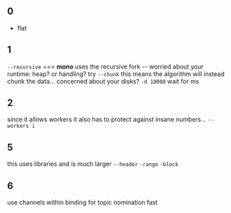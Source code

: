 ## 0
- flat
## 1
`--recursive` === **mono** uses the recursive fork -- worried about your runtime: heap? or handling? try
`--chunk` this means the algorithm will instead chunk the data...
concerned about your disks?
`-d 10000` wait for ms 
## 2 
since it allows workers it also has to protect against insane numbers... 
`--workers i`
## 5
this uses libraries and is much larger
`--header`
`-range`
`-block`
## 6
use channels within binding for topic nomination fast
